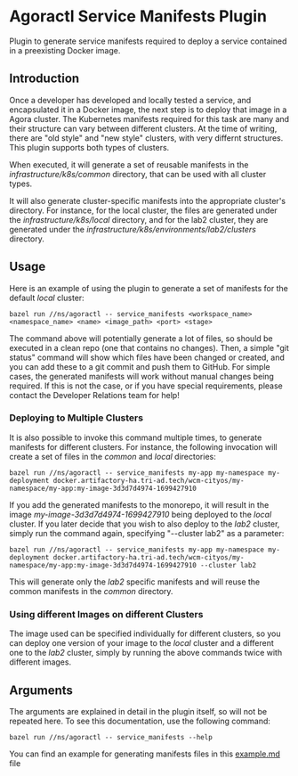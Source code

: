 # Agoractl Service Manifests Plugin

Plugin to generate service manifests required to deploy a service contained in a preexisting Docker image.

## Introduction

Once a developer has developed and locally tested a service, and encapsulated it in a Docker image, the next step is to
deploy that image in a Agora cluster.  The Kubernetes manifests required for this task are many and their structure
can vary between different clusters.  At the time of writing, there are "old style" and "new style" clusters, with
very differnt structures.  This plugin supports both types of clusters.

When executed, it will generate a set of reusable manifests in the _infrastructure/k8s/common_ directory, that can be
used with all cluster types.

It will also generate cluster-specific manifests into the appropriate cluster's directory.  For instance, for the local
cluster, the files are generated under the _infrastructure/k8s/local_ directory, and for the lab2 cluster, they
are generated under the _infrastructure/k8s/environments/lab2/clusters_ directory.

## Usage

Here is an example of using the plugin to generate a set of manifests for the default _local_ cluster:

```shell
bazel run //ns/agoractl -- service_manifests <workspace_name> <namespace_name> <name> <image_path> <port> <stage>
```

The command above will potentially generate a lot of files, so should be executed in a clean repo (one that contains no
changes).  Then, a simple "git status" command will show which files have been changed or created, and you can add these
to a git commit and push them to GitHub.  For simple cases, the generated manifests will work without manual changes being
required.  If this is not the case, or if you have special requirements, please contact the Developer Relations team for
help!

### Deploying to Multiple Clusters

It is also possible to invoke this command multiple times, to generate manifests for different clusters.  For instance,
the following invocation will create a set of files in the _common_ and _local_ directories:

```shell
bazel run //ns/agoractl -- service_manifests my-app my-namespace my-deployment docker.artifactory-ha.tri-ad.tech/wcm-cityos/my-namespace/my-app:my-image-3d3d7d4974-1699427910
```

If you add the generated manifests to the monorepo, it will result in the image _my-image-3d3d7d4974-1699427910_ being
deployed to the _local_ cluster.  If you later decide that you wish to also deploy to the _lab2_ cluster, simply run
the command again, specifying "--cluster lab2" as a parameter:

```shell
bazel run //ns/agoractl -- service_manifests my-app my-namespace my-deployment docker.artifactory-ha.tri-ad.tech/wcm-cityos/my-namespace/my-app:my-image-3d3d7d4974-1699427910 --cluster lab2
```

This will generate only the _lab2_ specific manifests and will reuse the common manifests in the _common_ directory.

### Using different Images on different Clusters

The image used can be specified individually for different clusters, so you can deploy one version of your image to the
_local_ cluster and a different one to the _lab2_ cluster, simply by running the above commands twice with different
images.

## Arguments

The arguments are explained in detail in the plugin itself, so will not be repeated here.  To see this documentation,
use the following command:

```shell
bazel run //ns/agoractl -- service_manifests --help
```

You can find an example for generating manifests files in this [example.md](https://github.com/wp-wcm/city/blob/main/ns/agoractl/agoractl_service_manifests/example.md) file
